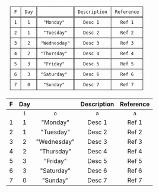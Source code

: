 ```text
 ┌───┬─────╥─────────────╥─────────────┬───────────┐
 │ F │ Day ║             ║ Description │ Reference │
 ╞═══╪═════╬═════════════╬═════════════╪═══════════╡
 │ 1 │  1  ║  "Monday"   ║   Desc 1    │   Ref 1   │
 ├───┼─────╫─────────────╫─────────────┼───────────┤
 │ 2 │  1  ║  "Tuesday"  ║   Desc 2    │   Ref 2   │
 ├───┼─────╫─────────────╫─────────────┼───────────┤
 │ 3 │  2  ║ "Wednesday" ║   Desc 3    │   Ref 3   │
 ├───┼─────╫─────────────╫─────────────┼───────────┤
 │ 4 │  2  ║ "Thursday"  ║   Desc 4    │   Ref 4   │
 ├───┼─────╫─────────────╫─────────────┼───────────┤
 │ 5 │  3  ║  "Friday"   ║   Desc 5    │   Ref 5   │
 ├───┼─────╫─────────────╫─────────────┼───────────┤
 │ 6 │  3  ║ "Saturday"  ║   Desc 6    │   Ref 6   │
 ├───┼─────╫─────────────╫─────────────┼───────────┤
 │ 7 │  0  ║  "Sunday"   ║   Desc 7    │   Ref 7   │
 └───┴─────╨─────────────╨─────────────┴───────────┘
```

| F | Day |             | Description | Reference |
|:-:|:---:|:-----------:|:-----------:|:---------:|
|   | `i` |     `o`     |     `a`     |    `a`    |
| 1 |  1  |  "Monday"   |   Desc 1    |   Ref 1   |
| 2 |  1  |  "Tuesday"  |   Desc 2    |   Ref 2   |
| 3 |  2  | "Wednesday" |   Desc 3    |   Ref 3   |
| 4 |  2  | "Thursday"  |   Desc 4    |   Ref 4   |
| 5 |  3  |  "Friday"   |   Desc 5    |   Ref 5   |
| 6 |  3  | "Saturday"  |   Desc 6    |   Ref 6   |
| 7 |  0  |  "Sunday"   |   Desc 7    |   Ref 7   |
